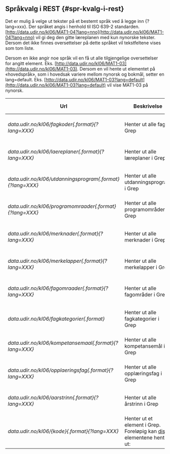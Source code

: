 ## Språkvalg i REST {#spr-kvalg-i-rest}

Det er mulig å velge ut tekster på et bestemt språk ved å legge inn {?lang=xxx}. Der språket angis i henhold til ISO 639-2 standarden. [http://data.udir.no/kl06/MAT1-04?lang=nno](http://data.udir.no/kl06/MAT1-04?lang=nno) vil gi deg den gitte læreplanen med kun nynorske tekster. Dersom det ikke finnes oversettelser på dette språket vil tekstfeltene vises som tom liste.

Dersom en ikke angir noe språk vil en få ut alle tilgjengelige oversettelser for angitt element. Eks. [http://data.udir.no/kl06/MAT1-03](http://data.udir.no/kl06/MAT1-03). Dersom en vil hente ut elementet på «hovedspråk», som i hovedsak variere mellom nynorsk og bokmål, setter en lang=default. Eks. [http://data.udir.no/kl06/MAT1-03?lang=default](http://data.udir.no/kl06/MAT1-03?lang=default) vil vise MAT1-03 på nynorsk.

| **Url** | **Beskrivelse** | **Støttede formater** | **Eksempel** |
| --- | --- | --- | --- |
| _data.udir.no/kl06/fagkoder{.format}{?lang=XXX}_ | Henter ut alle fag i Grep | XML \(.xml\), JSON \(.json\) | [http://data.udir.no/kl06/fagkoder](http://data.udir.no/kl06/fagkoder) \(gir tilbake alle fagkoder i standardformat\) |
| _data.udir.no/kl06/laereplaner{.format}{?lang=XXX}_ | Henter ut alle læreplaner i Grep | XML \(.xml\), JSON \(.json\) | [http://data.udir.no/kl06/laereplaner](http://data.udir.no/kl06/laereplaner) \(gir tilbake alle læreplaner i standardformat\) |
| _data.udir.no/kl06/utdanningsprogram{.format}{?lang=XXX}_ | Henter ut alle utdanningsprogram i Grep | XML \(.xml\), JSON \(.json\) | http:/[/data.udir.no/kl06/utdanningsprogram](http://data.udir.no/kl06/utdanningsprogram) \(gir tilbake alle utdanningsprogram i standardformat\) |
| _data.udir.no/kl06/programomraader{.format}{?lang=XXX}_ | Henter ut alle programområder i Grep | XML \(.xml\), JSON \(.json\) | [http://data.udir.no/kl06/programomraader](http://data.udir.no/kl06/programomraader) \(gir tilbake alle programområder i standardformat\) |
| _data.udir.no/kl06/merknader{.format}{?lang=XXX}_ | Henter ut alle merknader i Grep | XML \(.xml\), JSON \(.json\) | [http://data.udir.no/kl06/merknader](http://data.udir.no/kl06/merknader) \(gir tilbake alle merknader i standardformat\) |
| _data.udir.no/kl06/merkelapper{.format}{?lang=XXX}_ | Henter ut alle merkelapper i Grep | XML \(.xml\), JSON \(.json\) | [http://data.udir.no/kl06/merkelapper](http://data.udir.no/kl06/merkelapper) \(gir tilbake alle merkelapper i standardformat\) |
| _data.udir.no/kl06/fagomraader{.format}{?lang=XXX}_ | Henter ut alle fagområder i Grep | XML \(.xml\), JSON \(.json\) | [http://data.udir.no/kl06/fagomraader](http://data.udir.no/kl06/fagomraader) \(gir tilbake alle fagområder i standardformat\) |
| _data.udir.no/kl06/fagkategorier{.format}_ | Henter ut alle fagkategorier i Grep | XML \(.xml\), JSON \(.json\) | [http://data.udir.no/kl06/fagkategorier](http://data.udir.no/kl06/fagkategorier) \(gir tilbake alle fagkategorier i standardformat\) |
| _data.udir.no/kl06/kompetansemaal{.format}{?lang=XXX}_ | Henter ut alle kompetansemål i Grep | RSS/Atom \(.atom\) | [http://data.udir.no/kl06/kompetansemaal](http://data.udir.no/kl06/kompetansemaal) \(gir tilbake alle kompetansemål i standardformat\) |
| _data.udir.no/kl06/opplaeringsfag{.format}{?lang=XXX}_ | Henter ut alle opplæringsfag i Grep | XML \(.xml\), JSON \(.json\) | [http://data.udir.no/kl06/opplaeringsfag](http://data.udir.no/kl06/opplaeringsfag) \(gir tilbake alle opplæringsfag i standardformat\) |
| _data.udir.no/kl06/aarstrinn{.format}{?lang=XXX}_ | Henter ut alle årstrinn i Grep | XML \(.xml\), JSON \(.json\) | [http://data.udir.no/kl06/aarstrinn](http://data.udir.no/kl06/aarstrinn) \(gir tilbake alle årstrinn i standardformat\) |
| _data.udir.no/kl06/{kode}{.format}{?lang=XXX}_ | Henter ut et element i Grep. Foreløpig kan [disse](../webtjenester/elementer.html) elementene hentes ut: | XML \(.xml\), JSON \(.json\) | [http://data.udir.no/kl06/IDR1-01](http://data.udir.no/kl06/IDR1-01) |



